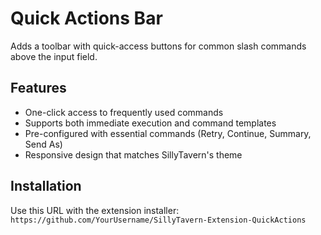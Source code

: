 # Quick Actions Bar

Adds a toolbar with quick-access buttons for common slash commands above the input field.

## Features
- One-click access to frequently used commands
- Supports both immediate execution and command templates
- Pre-configured with essential commands (Retry, Continue, Summary, Send As)
- Responsive design that matches SillyTavern's theme

## Installation
Use this URL with the extension installer: `https://github.com/YourUsername/SillyTavern-Extension-QuickActions`
